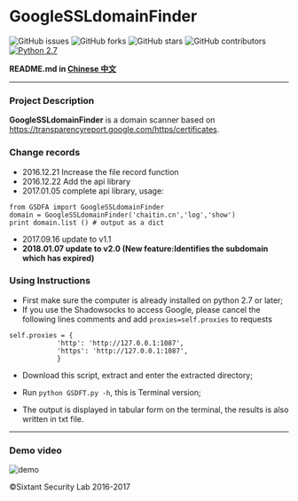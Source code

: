 # GoogleSSLdomainFinder

![GitHub issues](https://img.shields.io/github/issues/We5ter/GSDF.svg)
![GitHub forks](https://img.shields.io/github/forks/We5ter/GSDF.svg)
![GitHub stars](https://img.shields.io/github/stars/We5ter/GSDF.svg)
![GitHub contributors](https://img.shields.io/github/contributors/We5ter/GSDF.svg)
[![Python 2.7](https://img.shields.io/badge/python-2.7-yellow.svg)](https://www.python.org/) 

**README.md in [Chinese 中文](https://github.com/We5ter/GSDF/blob/master/README_CN.md)**

***

### Project Description

**GoogleSSLdomainFinder** is a domain scanner based on https://transparencyreport.google.com/https/certificates.
### Change records

- 2016.12.21 Increase the file record function
- 2016.12.22 Add the api library
- 2017.01.05 complete api library, usage:
```
from GSDFA import GoogleSSLdomainFinder
domain = GoogleSSLdomainFinder('chaitin.cn','log','show')
print domain.list () # output as a dict
```

- 2017.09.16 update to v1.1
- **2018.01.07 update to v2.0 (New feature:Identifies the subdomain which has expired)**

### Using Instructions

- First make sure the computer is already installed on python 2.7 or later;
- If you use the Shadowsocks to access Google, please cancel the following lines comments and add `proxies=self.proxies` to requests
```
self.proxies = {
            'http': 'http://127.0.0.1:1087',
            'https': 'http://127.0.0.1:1087',
            }
```
- Download this script, extract and enter the extracted directory;

- Run  `python GSDFT.py -h`, this is Terminal version;

- The output is displayed in tabular form on the terminal, the results is also written in txt file.

<hr>

### Demo video

![demo](https://github.com/We5ter/GSDF/blob/master/demo.gif)

&copy;Sixtant Security Lab 2016-2017
